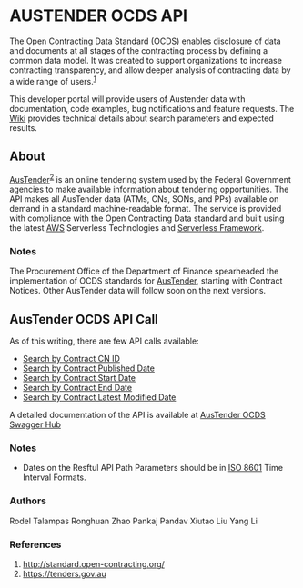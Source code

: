 # AUSTENDER OCDS API
The Open Contracting Data Standard (OCDS) enables disclosure of data and documents at all stages of the contracting process by defining a common data model. It was created to support organizations to increase contracting transparency, and allow deeper analysis of contracting data by a wide range of users.<sup>[1](#references)</sup>

This developer portal will provide users of Austender data with documentation, code examples, bug notifications and feature requests. The [Wiki](#austender-ocds-api) provides technical details about search parameters and expected results.

## About
[AusTender](https://tenders.gov.au)<sup>[2](#references)</sup> is an online tendering system used by the Federal Government agencies to make available information about tendering opportunities. The API makes all AusTender data (ATMs, CNs, SONs, and PPs) available on demand in a standard machine-readable format. The service is provided with compliance with the Open Contracting Data standard and built using the latest [AWS](https://aws.amazon.com) Serverless Technologies and [Serverless Framework](https://serverless.com).

### Notes
The Procurement Office of the Department of Finance spearheaded the implementation of OCDS standards for [AusTender](https://tenders.gov.au), starting with Contract Notices. Other AusTender data will follow soon on the next versions.

## AusTender OCDS API Call
As of this writing, there are few API calls available:

- [Search by Contract CN ID](https://ocdsapi.tenders.gov.au/ocds/findById/CN00000000)
- [Search by Contract Published Date](https://ocdsapi.tenders.gov.au/ocds/findByDates/contractPublished/yyyy-mm-ddThh:mi:ssZ/yyyy-mm-ddThh:mi:ssZ)
- [Search by Contract Start Date](https://ocdsapi.tenders.gov.au/ocds/findByDates/contractStart/yyyy-mm-ddThh:mi:ssZ/yyyy-mm-ddThh:mi:ssZ)
- [Search by Contract End Date](https://ocdsapi.tenders.gov.au/ocds/findByDates/contractEnd/yyyy-mm-ddThh:mi:ssZ/yyyy-mm-ddThh:mi:ssZ)
- [Search by Contract Latest Modified Date](https://ocdsapi.tenders.gov.au/ocds/findByDates/contractLastModified/yyyy-mm-ddThh:mi:ssZ/yyyy-mm-ddThh:mi:ssZ)

A detailed documentation of the API is available at [AusTender OCDS Swagger Hub](https://app.swaggerhub.com/apis-docs/austender/ocds-api/)

### Notes
- Dates on the Resftul API Path Parameters should be in [ISO 8601](https://en.wikipedia.org/wiki/ISO_8601) Time Interval Formats.

### Authors
Rodel Talampas
Ronghuan Zhao
Pankaj Pandav
Xiutao Liu
Yang Li

### References
1. http://standard.open-contracting.org/
2. https://tenders.gov.au
